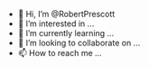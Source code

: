 - 👋 Hi, I’m @RobertPrescott
- 👀 I’m interested in ...
- 🌱 I’m currently learning ...
- 💞️ I’m looking to collaborate on ...
- 📫 How to reach me ...

<!---
RobertPrescott/RobertPrescott is a ✨ special ✨ repository because its `README.md` (this file) appears on your GitHub profile.
You can click the Preview link to take a look at your changes.
--->
